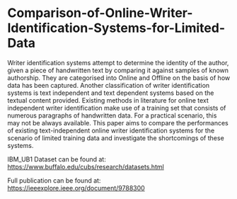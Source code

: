# Comparison-of-Online-Writer-Identification-Systems-for-Limited-Data
Writer identification systems attempt to determine the identity of the author, given a piece of handwritten text by comparing it against samples of known authorship. They are categorised into Online and Offline on the basis of how data has been captured. Another classification of writer identification systems is text independent and text dependent systems based on the textual content provided. Existing methods in literature for online text independent writer identification make use of a training set that consists of numerous paragraphs of handwritten data. For a practical scenario, this may not be always available. This paper aims to compare the performances of existing text-independent online writer identification systems for the scenario of limited training data and investigate the shortcomings of these systems.

IBM_UB1 Dataset can be found at: https://www.buffalo.edu/cubs/research/datasets.html



Full publication can be found at: https://ieeexplore.ieee.org/document/9788300
